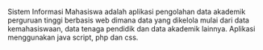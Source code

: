 Sistem Informasi Mahasiswa adalah aplikasi pengolahan data akademik perguruan tinggi berbasis web dimana data yang dikelola mulai dari data kemahasiswaan, data tenaga pendidik dan data akademik lainnya. Aplikasi menggunakan java script, php dan css.
